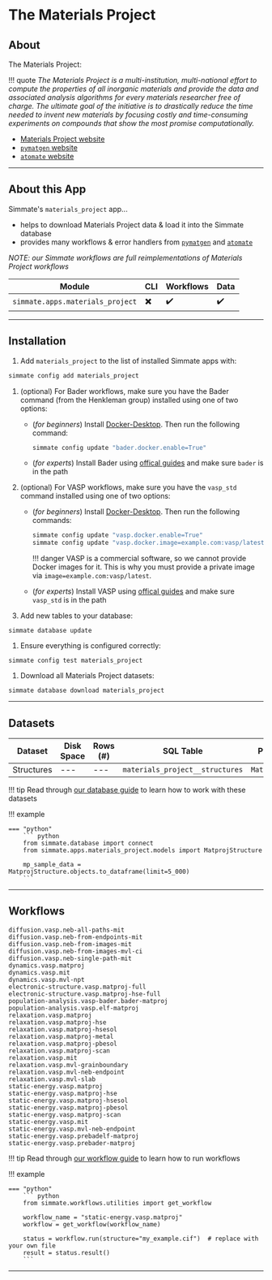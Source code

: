 # The Materials Project

## About

The Materials Project:

!!! quote
    *The Materials Project is a multi-institution, multi-national effort to compute the properties of all inorganic materials and provide the data and associated analysis algorithms for every materials researcher free of charge. The ultimate goal of the initiative is to drastically reduce the time needed to invent new materials by focusing costly and time-consuming experiments on compounds that show the most promise computationally.*

- [Materials Project website](https://next-gen.materialsproject.org/)
- [`pymatgen` website](https://pymatgen.org/index.html)
- [`atomate` website](https://atomate.org/)

--------------------------------------------------------------------------------

## About this App

Simmate's `materials_project` app...

- helps to download Materials Project data & load it into the Simmate database
- provides many workflows & error handlers from [`pymatgen`](https://pymatgen.org/index.html) and [`atomate`](https://atomate.org/)

*NOTE: our Simmate workflows are full reimplementations of Materials Project workflows*

| Module                           | CLI                      | Workflows          | Data               |
| -------------------------------- | ------------------------ | ------------------ | ------------------ |
| `simmate.apps.materials_project` | :heavy_multiplication_x: | :heavy_check_mark: | :heavy_check_mark: |

--------------------------------------------------------------------------------

## Installation

1. Add `materials_project` to the list of installed Simmate apps with:
``` bash
simmate config add materials_project
```

1. (optional) For Bader workflows, make sure you have the Bader command (from the Henkleman group) installed using one of two options:
      - (*for beginners*) Install [Docker-Desktop](https://www.docker.com/products/docker-desktop/). Then run the following command:
          ``` bash
          simmate config update "bader.docker.enable=True"
          ```
      - (*for experts*) Install Bader using [offical guides](http://theory.cm.utexas.edu/henkelman/code/bader/) and make sure `bader` is in the path

2. (optional) For VASP workflows, make sure you have the `vasp_std` command installed using one of two options:
      - (*for beginners*) Install [Docker-Desktop](https://www.docker.com/products/docker-desktop/). Then run the following commands:
          ``` bash
          simmate config update "vasp.docker.enable=True"
          simmate config update "vasp.docker.image=example.com:vasp/latest"
          ```

        !!! danger
            VASP is a commercial software, so we cannot provide Docker images for it. This is why you must provide a private image via `image=example.com:vasp/latest`.

      - (*for experts*) Install VASP using [offical guides](https://www.vasp.at/) and make sure `vasp_std` is in the path

3. Add new tables to your database:
``` shell
simmate database update
```

1. Ensure everything is configured correctly:
``` shell
simmate config test materials_project
```

1. Download all Materials Project datasets:
``` shell
simmate database download materials_project
```

--------------------------------------------------------------------------------

## Datasets

| Dataset    | Disk Space | Rows (#) | SQL Table                       | Python Class       |
| ---------- | ---------- | -------- | ------------------------------- | ------------------ |
| Structures | ---        | ---      | `materials_project__structures` | `MatprojStructure` |

!!! tip
    Read through [our database guide](/full_guides/database/basic_use.md) to learn how to work with these datasets

!!! example

    === "python"
        ``` python
        from simmate.database import connect
        from simmate.apps.materials_project.models import MatprojStructure

        mp_sample_data = MatprojStructure.objects.to_dataframe(limit=5_000)
        ```

--------------------------------------------------------------------------------

## Workflows

```
diffusion.vasp.neb-all-paths-mit
diffusion.vasp.neb-from-endpoints-mit
diffusion.vasp.neb-from-images-mit
diffusion.vasp.neb-from-images-mvl-ci
diffusion.vasp.neb-single-path-mit
dynamics.vasp.matproj
dynamics.vasp.mit
dynamics.vasp.mvl-npt
electronic-structure.vasp.matproj-full
electronic-structure.vasp.matproj-hse-full
population-analysis.vasp-bader.bader-matproj
population-analysis.vasp.elf-matproj
relaxation.vasp.matproj
relaxation.vasp.matproj-hse
relaxation.vasp.matproj-hsesol
relaxation.vasp.matproj-metal
relaxation.vasp.matproj-pbesol
relaxation.vasp.matproj-scan
relaxation.vasp.mit
relaxation.vasp.mvl-grainboundary
relaxation.vasp.mvl-neb-endpoint
relaxation.vasp.mvl-slab
static-energy.vasp.matproj
static-energy.vasp.matproj-hse
static-energy.vasp.matproj-hsesol
static-energy.vasp.matproj-pbesol
static-energy.vasp.matproj-scan
static-energy.vasp.mit
static-energy.vasp.mvl-neb-endpoint
static-energy.vasp.prebadelf-matproj
static-energy.vasp.prebader-matproj
```

!!! tip
    Read through [our workflow guide](/full_guides/workflows/basic_use.md) to learn how to run workflows

!!! example

    === "python"
        ``` python
        from simmate.workflows.utilities import get_workflow

        workflow_name = "static-energy.vasp.matproj"
        workflow = get_workflow(workflow_name)
        
        status = workflow.run(structure="my_example.cif")  # replace with your own file
        result = status.result()
        ```

--------------------------------------------------------------------------------
